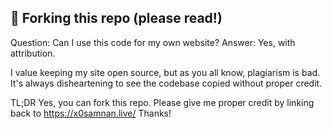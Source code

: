 ## 🚨 Forking this repo (please read!)
Question: Can I use this code for my own website? 
Answer: Yes, with attribution.

I value keeping my site open source, but as you all know, plagiarism is bad. It's always disheartening to see the codebase copied without proper credit. 

TL;DR
Yes, you can fork this repo. Please give me proper credit by linking back to https://x0samnan.live/ Thanks!
